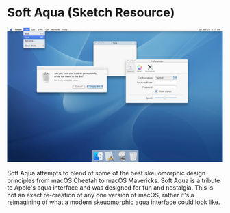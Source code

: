 # Soft Aqua (Sketch Resource)

![github.com/m7andrew/soft-aqua/screenshot.png](https://github.com/m7andrew/soft-aqua/blob/main/screenshot.png?raw=true)

Soft Aqua attempts to blend of some of the best skeuomorphic design principles from macOS Cheetah to macOS Mavericks. Soft Aqua is a tribute to Apple's aqua interface and was designed for fun and nostalgia. This is not an exact re-creation of any one version of macOS, rather it's a reimagining of what a modern skeuomorphic aqua interface could look like.

